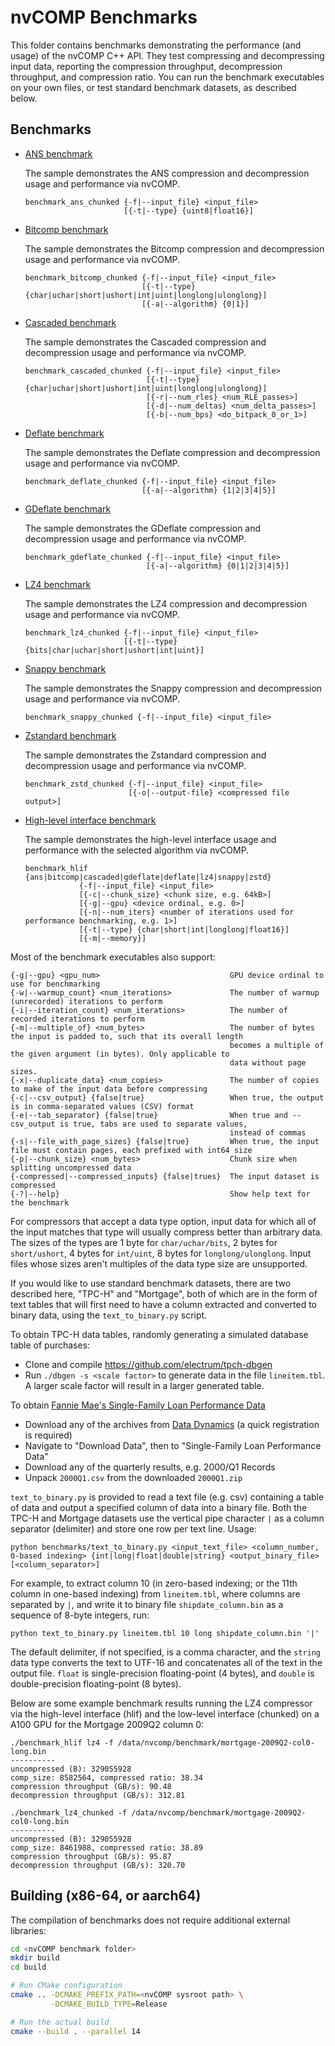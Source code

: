 # nvCOMP Benchmarks

This folder contains benchmarks demonstrating the performance (and usage) of the nvCOMP C++ API. They test compressing and decompressing input data, reporting the compression throughput, decompression throughput, and compression ratio. You can run the benchmark executables on your own files, or test standard benchmark datasets, as described below.

## Benchmarks

* [ANS benchmark](benchmark_ans_chunked.cu)

    The sample demonstrates the ANS compression and decompression usage and performance via nvCOMP.

    ```
    benchmark_ans_chunked {-f|--input_file} <input_file>
                          [{-t|--type} {uint8|float16}]
    ```

* [Bitcomp benchmark](benchmark_bitcomp_chunked.cu)

    The sample demonstrates the Bitcomp compression and decompression usage and performance via nvCOMP.

    ```
    benchmark_bitcomp_chunked {-f|--input_file} <input_file>
                              [{-t|--type} {char|uchar|short|ushort|int|uint|longlong|ulonglong}]
                              [{-a|--algorithm} {0|1}]
    ```

* [Cascaded benchmark](benchmark_cascaded_chunked.cu)

    The sample demonstrates the Cascaded compression and decompression usage and performance via nvCOMP.

    ```
    benchmark_cascaded_chunked {-f|--input_file} <input_file>
                               [{-t|--type} {char|uchar|short|ushort|int|uint|longlong|ulonglong}]
                               [{-r|--num_rles} <num_RLE_passes>]
                               [{-d|--num_deltas} <num_delta_passes>]
                               [{-b|--num_bps} <do_bitpack_0_or_1>]
    ```

* [Deflate benchmark](benchmark_deflate_chunked.cu)

    The sample demonstrates the Deflate compression and decompression usage and performance via nvCOMP.

    ```
    benchmark_deflate_chunked {-f|--input_file} <input_file>
                              [{-a|--algorithm} {1|2|3|4|5}]
    ```

* [GDeflate benchmark](benchmark_gdeflate_chunked.cu)

    The sample demonstrates the GDeflate compression and decompression usage and performance via nvCOMP.

    ```
    benchmark_gdeflate_chunked {-f|--input_file} <input_file>
                               [{-a|--algorithm} {0|1|2|3|4|5}]
    ```

* [LZ4 benchmark](benchmark_lz4_chunked.cu)

    The sample demonstrates the LZ4 compression and decompression usage and performance via nvCOMP.

    ```
    benchmark_lz4_chunked {-f|--input_file} <input_file>
                          [{-t|--type} {bits|char|uchar|short|ushort|int|uint}]
    ```

* [Snappy benchmark](benchmark_snappy_chunked.cu)

    The sample demonstrates the Snappy compression and decompression usage and performance via nvCOMP.

    ```
    benchmark_snappy_chunked {-f|--input_file} <input_file>
    ```

* [Zstandard benchmark](benchmark_zstd_chunked.cu)

    The sample demonstrates the Zstandard compression and decompression usage and performance via nvCOMP.

    ```
    benchmark_zstd_chunked {-f|--input_file} <input_file>
                           [{-o|--output-file} <compressed file output>]
    ```

* [High-level interface benchmark](benchmark_hlif.cpp)

    The sample demonstrates the high-level interface usage and performance with the selected algorithm via nvCOMP.

    ```
    benchmark_hlif {ans|bitcomp|cascaded|gdeflate|deflate|lz4|snappy|zstd}
                {-f|--input_file} <input_file>
                [{-c|--chunk_size} <chunk size, e.g. 64kB>]
                [{-g|--gpu} <device ordinal, e.g. 0>]
                [{-n|--num_iters} <number of iterations used for performance benchmarking, e.g. 1>]
                [{-t|--type} {char|short|int|longlong|float16}]
                [{-m|--memory}]
    ```

Most of the benchmark executables also support:

```
{-g|--gpu} <gpu_num>                             GPU device ordinal to use for benchmarking
{-w|--warmup_count} <num_iterations>             The number of warmup (unrecorded) iterations to perform
{-i|--iteration_count} <num_iterations>          The number of recorded iterations to perform
{-m|--multiple_of} <num_bytes>                   The number of bytes the input is padded to, such that its overall length
                                                 becomes a multiple of the given argument (in bytes). Only applicable to
                                                 data without page sizes.
{-x|--duplicate_data} <num_copies>               The number of copies to make of the input data before compressing
{-c|--csv_output} {false|true}                   When true, the output is in comma-separated values (CSV) format
{-e|--tab_separator} {false|true}                When true and --csv_output is true, tabs are used to separate values,
                                                 instead of commas
{-s|--file_with_page_sizes} {false|true}         When true, the input file must contain pages, each prefixed with int64 size
{-p|--chunk_size} <num_bytes>                    Chunk size when splitting uncompressed data
{-compressed|--compressed_inputs} {false|trues}  The input dataset is compressed
{-?|--help}                                      Show help text for the benchmark
```

For compressors that accept a data type option, input data for which all of the input matches that type will usually compress better than arbitrary data. The sizes of the types are 1 byte for `char/uchar/bits`, 2 bytes for `short/ushort`, 4 bytes for `int/uint`, 8 bytes for `longlong/ulonglong`. Input files whose sizes aren't multiples of the data type size are unsupported.

If you would like to use standard benchmark datasets, there are two described here, "TPC-H" and "Mortgage", both of which are in the form of text tables that will first need to have a column extracted and converted to binary data, using the `text_to_binary.py` script.

To obtain TPC-H data tables, randomly generating a simulated database table of purchases:
- Clone and compile https://github.com/electrum/tpch-dbgen
- Run `./dbgen -s <scale factor>` to generate data in the file `lineitem.tbl`.  A larger scale factor will result in a larger generated table.

To obtain [Fannie Mae's Single-Family Loan Performance Data](http://www.fanniemae.com/portal/funding-the-market/data/loan-performance-data.html)
- Download any of the archives from [Data Dynamics](https://datadynamics.fanniemae.com/data-dynamics/#/reportMenu;category=HP) (a quick registration is required)
- Navigate to "Download Data", then to "Single-Family Loan Performance Data"
- Download any of the quarterly results, e.g. 2000/Q1 Records
- Unpack `2000Q1.csv` from the downloaded `2000Q1.zip`

`text_to_binary.py` is provided to read a text file (e.g. csv) containing a table of data and output a specified column of data into a binary file. Both the TPC-H and Mortgage datasets use the vertical pipe character `|` as a column separator (delimiter) and store one row per text line. Usage:
```
python benchmarks/text_to_binary.py <input_text_file> <column_number, 0-based indexing> {int|long|float|double|string} <output_binary_file> [<column_separator>]
```

For example, to extract column 10 (in zero-based indexing; or the 11th column in one-based indexing) from `lineitem.tbl`, where columns are separated by `|`, and write it to binary file `shipdate_column.bin` as a sequence of 8-byte integers, run:
```
python text_to_binary.py lineitem.tbl 10 long shipdate_column.bin '|'
```

The default delimiter, if not specified, is a comma character, and the `string` data type converts the text to UTF-16 and concatenates all of the text in the output file. `float` is single-precision floating-point (4 bytes), and `double` is double-precision floating-point (8 bytes).

Below are some example benchmark results running the LZ4 compressor via the high-level interface (hlif) and the low-level interface (chunked) on a A100 GPU for the Mortgage 2009Q2 column 0:

```
./benchmark_hlif lz4 -f /data/nvcomp/benchmark/mortgage-2009Q2-col0-long.bin
----------
uncompressed (B): 329055928
comp_size: 8582564, compressed ratio: 38.34
compression throughput (GB/s): 90.48
decompression throughput (GB/s): 312.81
```

```
./benchmark_lz4_chunked -f /data/nvcomp/benchmark/mortgage-2009Q2-col0-long.bin
----------
uncompressed (B): 329055928
comp_size: 8461988, compressed ratio: 38.89
compression throughput (GB/s): 95.87
decompression throughput (GB/s): 320.70
```

## Building (x86-64, or aarch64)

The compilation of benchmarks does not require additional external libraries:

```sh
cd <nvCOMP benchmark folder>
mkdir build
cd build

# Run CMake configuration
cmake .. -DCMAKE_PREFIX_PATH=<nvCOMP sysroot path> \
         -DCMAKE_BUILD_TYPE=Release

# Run the actual build
cmake --build . --parallel 14
```